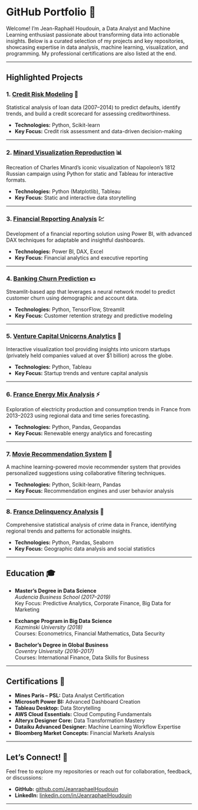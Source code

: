 # **GitHub Portfolio** 🌟

Welcome! I’m Jean-Raphaël Houdouin, a Data Analyst and Machine Learning enthusiast passionate about transforming data into actionable insights. Below is a curated selection of my projects and key repositories, showcasing expertise in data analysis, machine learning, visualization, and programming. My professional certifications are also listed at the end.

---

## **Highlighted Projects**

### 1. [**Credit Risk Modeling**](https://github.com/raphaelhoudouin/credit-risk-modeling) 🏦  
Statistical analysis of loan data (2007–2014) to predict defaults, identify trends, and build a credit scorecard for assessing creditworthiness.  

- **Technologies:** Python, Scikit-learn  
- **Key Focus:** Credit risk assessment and data-driven decision-making  

---

### 2. [**Minard Visualization Reproduction**](https://github.com/raphaelhoudouin/minard-visualization-reproduction) 📊  
Recreation of Charles Minard’s iconic visualization of Napoleon’s 1812 Russian campaign using Python for static and Tableau for interactive formats.  

- **Technologies:** Python (Matplotlib), Tableau  
- **Key Focus:** Static and interactive data storytelling  

---

### 3. [**Financial Reporting Analysis**](https://github.com/raphaelhoudouin/financial-reporting-analysis) 💹  
Development of a financial reporting solution using Power BI, with advanced DAX techniques for adaptable and insightful dashboards.  

- **Technologies:** Power BI, DAX, Excel  
- **Key Focus:** Financial analytics and executive reporting  

---

### 4. [**Banking Churn Prediction**](https://github.com/raphaelhoudouin/banking-churn-prediction) 💵  
Streamlit-based app that leverages a neural network model to predict customer churn using demographic and account data.  

- **Technologies:** Python, TensorFlow, Streamlit  
- **Key Focus:** Customer retention strategy and predictive modeling  

---

### 5. [**Venture Capital Unicorns Analytics**](https://github.com/raphaelhoudouin/vc_unicorns_analytics) 🦄  
Interactive visualization tool providing insights into unicorn startups (privately held companies valued at over $1 billion) across the globe.  

- **Technologies:** Python, Tableau  
- **Key Focus:** Startup trends and venture capital analysis  

---

### 6. [**France Energy Mix Analysis**](https://github.com/raphaelhoudouin/france-energy-mix) ⚡  
Exploration of electricity production and consumption trends in France from 2013–2023 using regional data and time series forecasting.  

- **Technologies:** Python, Pandas, Geopandas  
- **Key Focus:** Renewable energy analytics and forecasting  

---

### 7. [**Movie Recommendation System**](https://github.com/raphaelhoudouin/movies-recommender-system) 🎥  
A machine learning-powered movie recommender system that provides personalized suggestions using collaborative filtering techniques.  

- **Technologies:** Python, Scikit-learn, Pandas  
- **Key Focus:** Recommendation engines and user behavior analysis  

---

### 8. [**France Delinquency Analysis**](https://github.com/raphaelhoudouin/france-delinquency-analysis) 👮  
Comprehensive statistical analysis of crime data in France, identifying regional trends and patterns for actionable insights.  

- **Technologies:** Python, Pandas, Seaborn  
- **Key Focus:** Geographic data analysis and social statistics  

---

## **Education** 🎓  

- **Master’s Degree in Data Science**  
  *Audencia Business School (2017–2019)*  
  Key Focus: Predictive Analytics, Corporate Finance, Big Data for Marketing  

- **Exchange Program in Big Data Science**  
  *Kozminski University (2018)*  
  Courses: Econometrics, Financial Mathematics, Data Security  

- **Bachelor’s Degree in Global Business**  
  *Coventry University (2016–2017)*  
  Courses: International Finance, Data Skills for Business  

---

## **Certifications** 🏅  

- **Mines Paris – PSL:** Data Analyst Certification
- **Microsoft Power BI:** Advanced Dashboard Creation
- **Tableau Desktop:** Data Storytelling
- **AWS Cloud Essentials:** Cloud Computing Fundamentals
- **Alteryx Designer Core:** Data Transformation Mastery
- **Dataiku Advanced Designer:** Machine Learning Workflow Expertise
- **Bloomberg Market Concepts:** Financial Markets Analysis  

---

## **Let’s Connect!** 🤝  

Feel free to explore my repositories or reach out for collaboration, feedback, or discussions:  

- **GitHub:** [github.com/JeanraphaelHoudouin](https://github.com/raphaelhoudouin)  
- **LinkedIn:** [linkedin.com/in/JeanraphaelHoudouin](https://linkedin.com/in/jeanraphaelhoudouin)  

---
